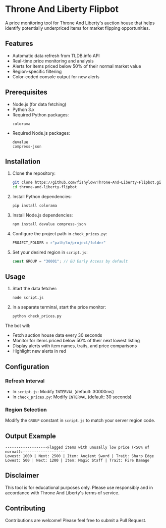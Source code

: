# Throne And Liberty Flipbot

A price monitoring tool for Throne And Liberty's auction house that helps identify potentially underpriced items for market flipping opportunities.

## Features

-  Automatic data refresh from TLDB.info API
-  Real-time price monitoring and analysis
-  Alerts for items priced below 50% of their normal market value
-  Region-specific filtering
-  Color-coded console output for new alerts

## Prerequisites

- Node.js (for data fetching)
- Python 3.x
- Required Python packages:
  ```
  colorama
  ```
- Required Node.js packages:
  ```
  devalue
  compress-json
  ```

## Installation

1. Clone the repository:
   ```bash
   git clone https://github.com/fishylow/Throne-And-Liberty-Flipbot.git
   cd throne-and-liberty-flipbot
   ```

2. Install Python dependencies:
   ```bash
   pip install colorama
   ```

3. Install Node.js dependencies:
   ```bash
   npm install devalue compress-json
   ```

4. Configure the project path in `check_prices.py`:
   ```python
   PROJECT_FOLDER = r"path/to/project/folder"
   ```

5. Set your desired region in `script.js`:
   ```javascript
   const GROUP = "30001"; // EU Early Access by default
   ```

## Usage

1. Start the data fetcher:
   ```bash
   node script.js
   ```

2. In a separate terminal, start the price monitor:
   ```bash
   python check_prices.py
   ```

The bot will:
- Fetch auction house data every 30 seconds
- Monitor for items priced below 50% of their next lowest listing
- Display alerts with item names, traits, and price comparisons
- Highlight new alerts in red

## Configuration

### Refresh Interval
- In `script.js`: Modify `INTERVAL` (default: 30000ms)
- In `check_prices.py`: Modify `INTERVAL` (default: 30 seconds)

### Region Selection
Modify the `GROUP` constant in `script.js` to match your server region code.

## Output Example

```
-------------------Flagged items with unusally low price (<50% of normal):-------------------
Lowest: 1000 | Next: 2500 | Item: Ancient Sword | Trait: Sharp Edge
Lowest: 500 | Next: 1200 | Item: Magic Staff | Trait: Fire Damage
```

## Disclaimer

This tool is for educational purposes only. Please use responsibly and in accordance with Throne And Liberty's terms of service.

## Contributing

Contributions are welcome! Please feel free to submit a Pull Request.
